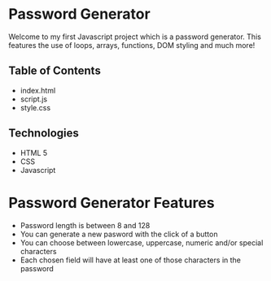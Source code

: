 # Password Generator 

Welcome to my first Javascript project which is a password generator. This features the use of loops, arrays, functions, DOM styling and much more! 

## Table of Contents

* index.html
* script.js
* style.css


## Technologies

* HTML 5
* CSS
* Javascript


# Password Generator Features
* Password length is between 8 and 128
* You can generate a new pasword with the click of a button
* You can choose between lowercase, uppercase, numeric and/or special characters
* Each chosen field will have at least one of those characters in the password



